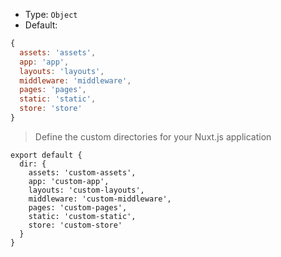 
- Type: `Object`
- Default:

```js
{
  assets: 'assets',
  app: 'app',
  layouts: 'layouts',
  middleware: 'middleware',
  pages: 'pages',
  static: 'static',
  store: 'store'
}
```

> Define the custom directories for your Nuxt.js application

```js{}[nuxt.config.js]
export default {
  dir: {
    assets: 'custom-assets',
    app: 'custom-app',
    layouts: 'custom-layouts',
    middleware: 'custom-middleware',
    pages: 'custom-pages',
    static: 'custom-static',
    store: 'custom-store'
  }
}
```
